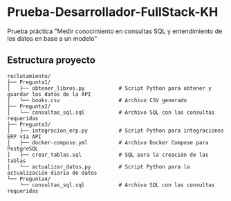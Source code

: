 # Prueba-Desarrollador-FullStack-KH
Prueba práctica "Medir conocimiento en consultas SQL y entendimiento de los datos en base a un modelo"

## Estructura proyecto

```plaintext
reclutamiento/
├── Pregunta1/
│   ├── obtener_libros.py           # Script Python para obtener y guardar los datos de la API
│   └── books.csv                   # Archivo CSV generado
├── Pregunta2/
│   └── consultas_sql.sql           # Archivo SQL con las consultas requeridas
├── Pregunta3/
│   ├── integracion_erp.py          # Script Python para integraciones ERP vía API
│   ├── docker-compose.yml          # Archivo Docker Compose para PostgreSQL
│   ├── crear_tablas.sql            # SQL para la creación de las tablas
│   └── actualizar_datos.py         # Script Python para la actualización diaria de datos
└── Pregunta4/
    └── consultas_sql.sql           # Archivo SQL con las consultas requeridas